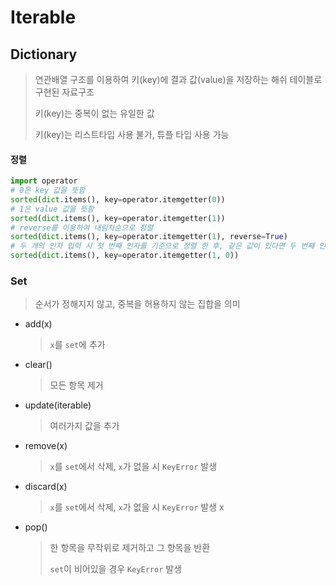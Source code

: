 # Iterable



## Dictionary

> 연관배열 구조를 이용하여 키(key)에 결과 값(value)을 저장하는 해쉬 테이블로 구현된 자료구조
>
> 키(key)는 중복이 없는 유일한 값
>
> 키(key)는 리스트타입 사용 불가, 튜플 타입 사용 가능



#### 정렬

```python
import operator
# 0은 key 값을 뜻함
sorted(dict.items(), key=operator.itemgetter(0))
# 1은 value 값을 뜻함
sorted(dict.items(), key=operator.itemgetter(1))
# reverse를 이용하여 내림차순으로 정렬
sorted(dict.items(), key=operator.itemgetter(1), reverse=True)
# 두 개의 인자 입력 시 첫 번째 인자를 기준으로 정렬 한 후, 같은 값이 있다면 두 번째 인자를 기준으로 정렬
sorted(dict.items(), key=operator.itemgetter(1, 0))
```



### Set

> 순서가 정해지지 않고, 중복을 허용하지 않는 집합을 의미

* add(x)

  > `x`를 `set`에 추가

* clear()

  > 모든 항목 제거

* update(iterable)

  > 여러가지 값을 추가

* remove(x)

  > `x`를 `set`에서 삭제, `x`가 없을 시 `KeyError` 발생

* discard(x)

  > `x`를 `set`에서 삭제, `x`가 없을 시 `KeyError` 발생 x

* pop()

  > 한 항목을 무작위로 제거하고 그 항목을 반환
  >
  > `set`이 비어있을 경우 `KeyError` 발생